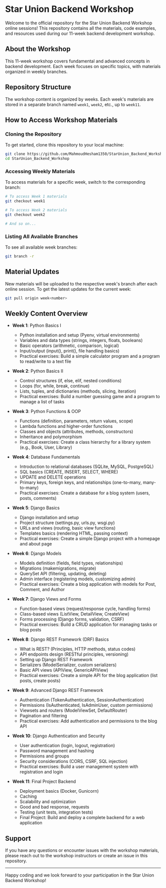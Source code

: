 # Star Union Backend Workshop

Welcome to the official repository for the Star Union Backend Workshop online sessions! This repository contains all the materials, code examples, and resources used during our 11-week backend development workshop.

## About the Workshop

This 11-week workshop covers fundamental and advanced concepts in backend development. Each week focuses on specific topics, with materials organized in weekly branches.

## Repository Structure

The workshop content is organized by weeks. Each week's materials are stored in a separate branch named `week1`, `week2`, etc., up to `week11`.

## How to Access Workshop Materials

### Cloning the Repository

To get started, clone this repository to your local machine:

```bash
git clone https://github.com/MahmoudHesham1350/StarUnion_Backend_Workshop.git
cd StarUnion_Backend_Workshop
```

### Accessing Weekly Materials

To access materials for a specific week, switch to the corresponding branch:

```bash
# To access Week 1 materials
git checkout week1

# To access Week 2 materials
git checkout week2

# And so on...
```

### Listing All Available Branches

To see all available week branches:

```bash
git branch -r
```

## Material Updates

New materials will be uploaded to the respective week's branch after each online session. To get the latest updates for the current week:

```bash
git pull origin week<number>
```

## Weekly Content Overview

- **Week 1**: Python Basics I
  - Python installation and setup (Pyenv, virtual environments)
  - Variables and data types (strings, integers, floats, booleans)
  - Basic operators (arithmetic, comparison, logical)
  - Input/output (input(), print(), file handling basics)
  - Practical exercises: Build a simple calculator program and a program to read/write to a text file

- **Week 2**: Python Basics II
  - Control structures (if, else, elif, nested conditions)
  - Loops (for, while, break, continue)
  - Lists, tuples, and dictionaries (methods, slicing, iteration)
  - Practical exercises: Build a number guessing game and a program to manage a list of tasks

- **Week 3**: Python Functions & OOP
  - Functions (definition, parameters, return values, scope)
  - Lambda functions and higher-order functions
  - Classes and objects (attributes, methods, constructors)
  - Inheritance and polymorphism
  - Practical exercises: Create a class hierarchy for a library system (e.g., Book, User, Library)

- **Week 4**: Database Fundamentals
  - Introduction to relational databases (SQLite, MySQL, PostgreSQL)
  - SQL basics (CREATE, INSERT, SELECT, WHERE)
  - UPDATE and DELETE operations
  - Primary keys, foreign keys, and relationships (one-to-many, many-to-many)
  - Practical exercises: Create a database for a blog system (users, posts, comments)

- **Week 5**: Django Basics
  - Django installation and setup
  - Project structure (settings.py, urls.py, wsgi.py)
  - URLs and views (routing, basic view functions)
  - Templates basics (rendering HTML, passing context)
  - Practical exercises: Create a simple Django project with a homepage and about page

- **Week 6**: Django Models
  - Models definition (fields, field types, relationships)
  - Migrations (makemigrations, migrate)
  - QuerySet API (filtering, updating, deleting)
  - Admin interface (registering models, customizing admin)
  - Practical exercises: Create a blog application with models for Post, Comment, and Author

- **Week 7**: Django Views and Forms
  - Function-based views (request/response cycle, handling forms)
  - Class-based views (ListView, DetailView, CreateView)
  - Forms processing (Django forms, validation, CSRF)
  - Practical exercises: Build a CRUD application for managing tasks or blog posts

- **Week 8**: Django REST Framework (DRF) Basics
  - What is REST? (Principles, HTTP methods, status codes)
  - API endpoints design (RESTful principles, versioning)
  - Setting up Django REST Framework
  - Serializers (ModelSerializer, custom serializers)
  - Basic API views (APIView, GenericAPIView)
  - Practical exercises: Create a simple API for the blog application (list posts, create posts)

- **Week 9**: Advanced Django REST Framework
  - Authentication (TokenAuthentication, SessionAuthentication)
  - Permissions (IsAuthenticated, IsAdminUser, custom permissions)
  - Viewsets and routers (ModelViewSet, DefaultRouter)
  - Pagination and filtering
  - Practical exercises: Add authentication and permissions to the blog API

- **Week 10**: Django Authentication and Security
  - User authentication (login, logout, registration)
  - Password management and hashing
  - Permissions and groups
  - Security considerations (CORS, CSRF, SQL injection)
  - Practical exercises: Build a user management system with registration and login

- **Week 11**: Final Project Backend
  - Deployment basics (Docker, Gunicorn)
  - Caching
  - Scalability and optimization
  - Good and bad response, requests
  - Testing (unit tests, integration tests)
  - Final Project: Build and deploy a complete backend for a web application 

## Support

If you have any questions or encounter issues with the workshop materials, please reach out to the workshop instructors or create an issue in this repository.

---

Happy coding and we look forward to your participation in the Star Union Backend Workshop!
